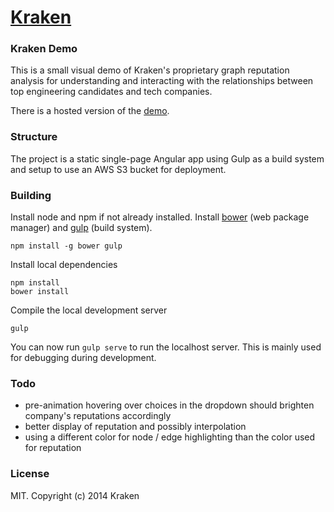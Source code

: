 # [Kraken](https://fisch0920.github.io/kraken-visualization/dist)

### Kraken Demo

This is a small visual demo of Kraken's proprietary graph reputation analysis for understanding and interacting with the relationships between top engineering candidates and tech companies.

There is a hosted version of the [demo](https://fisch0920.github.io/kraken-visualization/dist).

### Structure

The project is a static single-page Angular app using Gulp as a build system and setup to use an AWS S3 bucket for deployment.

### Building

Install node and npm if not already installed. Install [bower](http://bower.io/) (web package manager) and [gulp](http://gulpjs.com/) (build system).

```
npm install -g bower gulp
```

Install local dependencies

```
npm install
bower install
```

Compile the local development server

```
gulp
```

You can now run `gulp serve` to run the localhost server. This is mainly used for debugging during development.

### Todo

* pre-animation hovering over choices in the dropdown should brighten company's reputations accordingly
* better display of reputation and possibly interpolation
* using a different color for node / edge highlighting than the color used for reputation

### License

MIT. Copyright (c) 2014 Kraken
